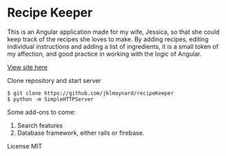 # Recipe Keeper

This is an Angular application made for my wife, Jessica, so that she could keep track of the recipes she loves to make.  By adding recipes, editing individual instructions and adding a list of ingredients, it is a small token of my affection, and good practice in working with the logic of Angular.

[View site here](http://jklmaynard.github.io/recipeKeeper/index.html)

Clone repository and start server
```
$ git clone https://github.com/jklmaynard/recipeKeeper
$ python -m SimpleHTTPServer
```

Some add-ons to come:

1. Search features
2. Database framework, either rails or firebase.

License
MIT
